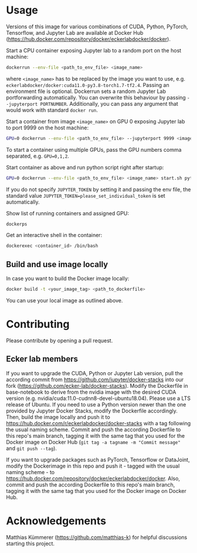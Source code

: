 # Usage

Versions of this image for various combinations of CUDA, Python, PyTorch, Tensorflow, and Jupyter Lab are available at Docker Hub (https://hub.docker.com/repository/docker/eckerlabdocker/docker).

Start a CPU container exposing Jupyter lab to a random port on the host machine:
```bash
dockerrun --env-file <path_to_env_file> <image_name>
```
where `<image_name>` has to be replaced by the image you want to use, e.g. `eckerlabdocker/docker:cuda11.0-py3.8-torch1.7-tf2.4`. Passing an environment file is optional. Dockerrun sets a random Jupyter Lab portforwarding automatically. You can overwrite this behaviour by passing `--jupyterport PORTNUMBER`. Additionally, you can pass any argument that would work with standard `docker run`.

Start a container from image `<image_name>` on GPU 0 exposing Jupyter lab to port 9999 on the host machine:
```bash
GPU=0 dockerrun --env-file <path_to_env_file> --jupyterport 9999 <image_name>
```
To start a container using multiple GPUs, pass the GPU numbers comma separated, e.g. `GPU=0,1,2`.

Start container as above and run python script right after startup:
```bash
GPU=0 dockerrun --env-file <path_to_env_file> <image_name> start.sh python3 my-script.py
```

If you do not specify `JUPYTER_TOKEN` by setting it and passing the env file, the standard value `JUPYTER_TOKEN=please_set_individual_token` is set automatically.

Show list of running containers and assigned GPU:
```bash
dockerps
```

Get an interactive shell in the container:
```bash
dockerexec <container_id> /bin/bash
```



## Build and use image locally

In case you want to build the Docker image locally:
```bash
docker build -t <your_image_tag> <path_to_dockerfile>
```
You can use your local image as outlined above.



# Contributing

Please contribute by opening a pull request. 


## Ecker lab members

If you want to upgrade the CUDA, Python or Jupyter Lab version, pull the according commit from https://github.com/jupyter/docker-stacks into our fork (https://github.com/ecker-lab/docker-stacks). Modify the Dockerfile in base-notebook to derive from the nvidia image with the desired CUDA version (e.g. nvidia/cuda:11.0-cudnn8-devel-ubuntu18.04). Please use a LTS release of Ubuntu. If you need to use a Python version newer than the one provided by Jupyter Docker Stacks, modify the Dockerfile accordingly. Then, build the image locally and push it to https://hub.docker.com/r/eckerlabdocker/docker-stacks with a tag following the usual naming scheme. Commit and push the according Dockerfile to this repo's main branch, tagging it with the same tag that you used for the Docker image on Docker Hub (`git tag -a tagname -m "Commit message"` and `git push --tag`).

If you want to upgrade packages such as PyTorch, Tensorflow or DataJoint, modify the Dockerimage in this repo and push it - tagged with the usual naming scheme - to https://hub.docker.com/repository/docker/eckerlabdocker/docker. Also, commit and push the according Dockerfile to this repo's main branch, tagging it with the same tag that you used for the Docker image on Docker Hub.




# Acknowledgements

Matthias Kümmerer (https://github.com/matthias-k) for helpful discussions starting this project.
